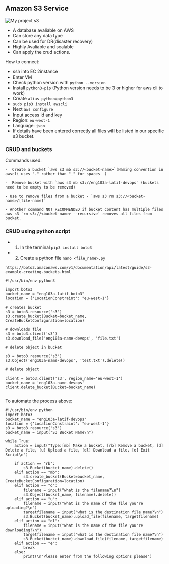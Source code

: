 ## Amazon S3 Service
![My project s3](https://user-images.githubusercontent.com/98215575/153356300-c716d9b8-ddac-4422-982d-9e0f4537c4f0.png)



- A database avaliable on AWS
- Can store any data type
- Can be used for DR(disaster recovery)
- Highly Avaliable and scalable 
- Can apply the crud actions.

How to connect:

- ssh into EC 2instance
- Enter VM
- Check python version with `python --version`
- Install `python3-pip` (Python version needs to be 3 or higher for aws cli to work)
- Create `alias python=python3`
- `sudo pip3 install awscli` 
- Next `aws configure`
- Input access id and key
- Region: `eu-west-1`
- Language: `json`
- If details have been entered correctly all files will be listed in our specific s3 bucket.

### CRUD and buckets 
   Commands used:
    
    -  Create a bucket `aws s3 mb s3://<bucket-name>`(Naming convention in awscli uses "-" rather than "_" for spaces  )
    
    -  Remove bucket with `aws s3 mb s3://eng103a-latif-devops` (buckets need to be empty to be removed)

    - Use to remove files from a bucket - `aws s3 rm s3://<bucket-name>/[file-name]`

    - Another command NOT RECOMMENDED if bucket content has multiple files aws s3 `rm s3://<bucket-name> --recursive` removes all files from bucket.


### CRUD using python script

- 1) In the terminal `pip3 install boto3`
- 2) Create a python file  `nano <file_name>.py`

`https://boto3.amazonaws.com/v1/documentation/api/latest/guide/s3-example-creating-buckets.html`

```
#!/usr/bin/env python3

import boto3
bucket_name = "eng103a-latif-boto3"
location = {'LocationConstraint': "eu-west-1"}

# creates bucket
s3 = boto3.resource('s3')
s3.create_bucket(Bucket=bucket_name, CreateBucketConfiguration=location)

# downloads file
s3 = boto3.client('s3')
s3.download_file('eng103a-name-devops', 'file.txt')

# delete object in bucket

s3 = boto3.resource('s3')
s3.Object('eng103a-name-devops', 'test.txt').delete()

# delete object

client = boto3.client('s3', region_name='eu-west-1')
bucket_name = 'eng103a-name-devops'
client.delete_bucket(Bucket=bucket_name)


```

To automate the process above:

```
#!/usr/bin/env python
import boto3
bucket_name = "eng103a-latif-devops"
location = {'LocationConstraint': "eu-west-1"}
s3 = boto3.resource('s3')
bucket_name = input("S3 Bucket Name\n")

while True:
    action = input("Type:[mb] Make a bucket, [rb] Remove a bucket, [d] Delete a file, [u] Upload a file, [dl] Download a file, [e] Exit Script\n")

    if action == "rb":
        s3.Bucket(bucket_name).delete()
    elif action == "mb":
        s3.create_bucket(Bucket=bucket_name, CreateBucketConfiguration=location)
    elif action == "d":
        filename = input("what is the filename?\n")
        s3.Object(bucket_name, filename).delete()
    elif action == "u":
        filename = input("what is the name of the file you're uploading?\n")
        targetfilename = input("what is the destination file name?\n")
        s3.Bucket(bucket_name).upload_file(filename, targetfilename)
    elif action == "dl":
        filename = input("what is the name of the file you're downloading?\n")
        targetfilename = input("what is the destination file name?\n")
        s3.Bucket(bucket_name).download_file(filename, targetfilename)
    elif action == "e":
        break
    else:
        print(\n"Please enter from the following options please")

```
##